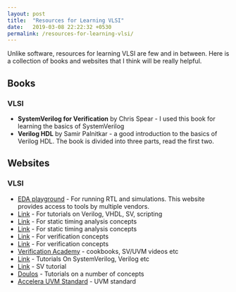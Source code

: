 ```yaml
---
layout: post
title:  "Resources for Learning VLSI"
date:   2019-03-08 22:22:32 +0530
permalink: /resources-for-learning-vlsi/
---
```

Unlike software, resources for learning VLSI are few and in between. Here is a collection of books and websites that I think will be really helpful.

## Books

### VLSI

* **SystemVerilog for Verification** by Chris Spear - I used this book for learning the basics of SystemVerilog
* **Verilog HDL** by Samir Palnitkar - a good introduction to the basics of Verilog HDL. The book is divided into three parts, read the first two.

## Websites

### VLSI

* [EDA playground](http://edaplayground.com/) - For running RTL and simulations. This website provides access to tools by multiple vendors.
* [Link](http://www.asic-world.com/) - For tutorials on Verilog, VHDL, SV, scripting
* [Link](http://www.vlsi-expert.com/p/content.html) - For static timing analysis concepts
* [Link](http://eda-automation.blogspot.in/) - For static timing analysis concepts
* [Link](http://www.testbench.in/) - For verification concepts
* [Link](http://vlsi.pro/) - For verification concepts
* [Verification Academy](https://verificationacademy.com/) - cookbooks, SV/UVM videos etc
* [Link](http://www.asicguru.com/) - Tutorials On SystemVerilog, Verilog etc
* [Link](https://www.verificationguide.com/p/systemverilog-tutorial.html) - SV tutorial
* [Doulos](https://www.doulos.com/knowhow/) - Tutorials on a number of concepts
* [Accelera UVM Standard](https://accellera.org/downloads/standards/uvm) - UVM standard

